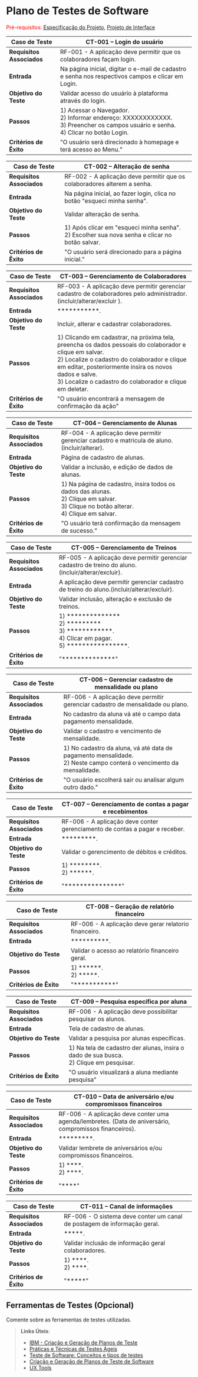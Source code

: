 # Plano de Testes de Software

<span style="color:red">Pré-requisitos: <a href="2-Especificação do Projeto.md"> Especificação do Projeto</a></span>, <a href="3-Projeto de Interface.md"> Projeto de Interface</a>

|Caso de Teste |CT-001 – Login do usuário |
|--------------------|-----------------------------------------------------------------------------------------------------------------------|
|**Requisitos Associados** | RF-001 - A aplicação deve permitir que os colaboradores façam login.|
|**Entrada** | Na página inicial, digitar o e-mail de cadastro e senha nos respectivos campos e clicar em Login. |
|**Objetivo do Teste** | Validar acesso do usuário à plataforma através do login. |
|**Passos** | 1) Acessar o Navegador. <br>2) Informar endereço: XXXXXXXXXXXX. <br>3) Preencher os campos usuário e senha.<br>4) Clicar no botão Login. |
|**Critérios de Êxito** | "O usuário será direcionado à homepage e terá acesso ao Menu." |

|Caso de Teste |CT-002 – Alteração de senha |
|--------------------|-----------------------------------------------------------------------------------------------------------------------|
|**Requisitos Associados** | RF-002 - A aplicação deve permitir que os colaboradores alterem a senha.|
|**Entrada** | Na página inicial, ao fazer login, clica no botão "esqueci minha senha". |
|**Objetivo do Teste** | Validar alteração de senha. |
|**Passos** | 1) Após clicar em "esqueci minha senha". <br>2) Escolher sua nova senha e clicar no botão salvar.
|**Critérios de Êxito** | "O usuário será direcionado para a página inicial." |

|Caso de Teste |CT-003 – Gerenciamento de Colaboradores |
|--------------------|-----------------------------------------------------------------------------------------------------------------------|
|**Requisitos Associados** | RF-003 - A aplicação deve permitir gerenciar cadastro de colaboradores pelo administrador. (incluir/alterar/excluir ).|
|**Entrada** | ***********. |
|**Objetivo do Teste** | Incluir, alterar e cadastrar colaboradores. |
|**Passos** | 1) Clicando em cadastrar, na próxima tela, preencha os dados pessoais do colaborador e clique em salvar. <br>2) Localize o cadastro do colaborador e clique em editar, posteriormente insira os novos dados e salve. <br>3) Localize o cadastro do colaborador e clique em deletar.
|**Critérios de Êxito** | "O usuário encontrará a mensagem de confirmação da ação" |

|Caso de Teste |CT-004 – Gerenciamento de Alunas |
|--------------------|-----------------------------------------------------------------------------------------------------------------------|
|**Requisitos Associados** | RF-004 - A aplicação deve permitir gerenciar cadastro e matricula de aluno. (incluir/alterar).|
|**Entrada** | Página de cadastro de alunas. |
|**Objetivo do Teste** | Validar a inclusão, e edição de dados de alunas.|
|**Passos** | 1) Na página de cadastro, insira todos os dados das alunas. <br>2) Clique em salvar. <br>3) Clique no botão alterar. <br>4) Clique em salvar.
|**Critérios de Êxito** | "O usuário terá confirmação da mensagem de sucesso." |

|Caso de Teste |CT-005 – Gerenciamento de Treinos |
|--------------------|-----------------------------------------------------------------------------------------------------------------------|
|**Requisitos Associados** | RF-005 - A aplicação deve permitir gerenciar cadastro de treino do aluno.(incluir/alterar/excluir).|
|**Entrada** | A aplicação deve permitir gerenciar cadastro de treino do aluno.(incluir/alterar/excluir). |
|**Objetivo do Teste** | Validar inclusão, alteração e exclusão de treinos. |
|**Passos** | 1) ************** <br>2) ********* <br>3) ************. <br>4) Clicar em pagar. <br>5) ****************.
|**Critérios de Êxito** | "**************" |

|Caso de Teste |CT-006 – Gerenciar cadastro de mensalidade ou plano |
|--------------------|-----------------------------------------------------------------------------------------------------------------------|
|**Requisitos Associados** | RF-006 - A aplicação deve permitir gerenciar cadastro de mensalidade ou plano.|
|**Entrada** | No cadastro da aluna vá até o campo data pagamento mensalidade. |
|**Objetivo do Teste** | Validar o cadastro e vencimento de mensalidade. |
|**Passos** | 1) No cadastro da aluna, vá até data de pagamento mensalidade. <br>2) Neste campo conterá o vencimento da mensalidade.
|**Critérios de Êxito** | "O usuário escolherá sair ou analisar algum outro dado." |

|Caso de Teste |CT-007 – Gerenciamento de contas a pagar e recebimentos |
|--------------------|-----------------------------------------------------------------------------------------------------------------------|
|**Requisitos Associados** | RF-006 - 	A aplicação deve conter gerenciamento de contas a pagar e receber.|
|**Entrada** | *********. |
|**Objetivo do Teste** | Validar o gerencimento de débitos e créditos. |
|**Passos** | 1) ********. <br>2) ******.
|**Critérios de Êxito** | "***************" |

|Caso de Teste |CT-008 – Geração de relatório financeiro |
|--------------------|-----------------------------------------------------------------------------------------------------------------------|
|**Requisitos Associados** | RF-006 - A aplicação deve gerar relatorio financeiro.|
|**Entrada** | **********. |
|**Objetivo do Teste** | Validar o acesso ao relatório financeiro geral. |
|**Passos** | 1) ******. <br>2) *****.
|**Critérios de Êxito** | "***********" |

|Caso de Teste |CT-009 – Pesquisa específica por aluna |
|--------------------|-----------------------------------------------------------------------------------------------------------------------|
|**Requisitos Associados** | RF-006 - A aplicação deve possibilitar pesquisar os alunos.|
|**Entrada** | Tela de cadastro de alunas. |
|**Objetivo do Teste** | Validar a pesquisa por alunas específicas. |
|**Passos** | 1) Na tela de cadastro der alunas, insira o dado de sua busca. <br>2) Clique em pesquisar.
|**Critérios de Êxito** | "O usuário visualizará a aluna mediante pesquisa" |

|Caso de Teste |CT-010 – Data de aniversário e/ou compromissos financeiros |
|--------------------|-----------------------------------------------------------------------------------------------------------------------|
|**Requisitos Associados** | RF-006 - A aplicação deve conter uma agenda/lembretes. (Data de aniversário, compromissos financeiros).|
|**Entrada** | *********. |
|**Objetivo do Teste** | Validar lembrete de aniversários e/ou compromissos financeiros. |
|**Passos** | 1) ****. <br>2) ****.
|**Critérios de Êxito** | "****" |

|Caso de Teste |CT-011 – Canal de informações |
|--------------------|-----------------------------------------------------------------------------------------------------------------------|
|**Requisitos Associados** | RF-006 - O sistema deve conter um canal de postagem de informação geral.|
|**Entrada** | *****. |
|**Objetivo do Teste** | Validar inclusão de informação geral colaboradores. |
|**Passos** | 1) ****. <br>2) ****.
|**Critérios de Êxito** | "*****" |

 
## Ferramentas de Testes (Opcional)

Comente sobre as ferramentas de testes utilizadas.
 
> **Links Úteis**:
> - [IBM - Criação e Geração de Planos de Teste](https://www.ibm.com/developerworks/br/local/rational/criacao_geracao_planos_testes_software/index.html)
> - [Práticas e Técnicas de Testes Ágeis](http://assiste.serpro.gov.br/serproagil/Apresenta/slides.pdf)
> - [Teste de Software: Conceitos e tipos de testes](https://blog.onedaytesting.com.br/teste-de-software/)
> - [Criação e Geração de Planos de Teste de Software](https://www.ibm.com/developerworks/br/local/rational/criacao_geracao_planos_testes_software/index.html)
> - [UX Tools](https://uxdesign.cc/ux-user-research-and-user-testing-tools-2d339d379dc7)
